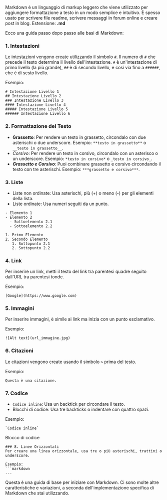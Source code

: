 Markdown è un linguaggio di markup leggero che viene utilizzato per aggiungere formattazione a testo in un modo semplice e intuitivo. È spesso usato per scrivere file readme, scrivere messaggi in forum online e creare post in blog. 
Estensione: **.md**

Ecco una guida passo dopo passo alle basi di Markdown:

### 1. Intestazioni

Le intestazioni vengono create utilizzando il simbolo `#`. Il numero di `#` che precede il testo determina il livello dell'intestazione. `#` è un'intestazione di primo livello (la più grande), `##` è di secondo livello, e così via fino a `######`, che è di sesto livello.

Esempio:
```
# Intestazione Livello 1
## Intestazione Livello 2
### Intestazione Livello 3
#### Intestazione Livello 4
##### Intestazione Livello 5
###### Intestazione Livello 6
```
### 2. Formattazione del Testo

- **Grassetto**: Per rendere un testo in grassetto, circondalo con due asterischi o due underscore. Esempio: `**testo in grassetto**` o `__testo in grassetto__`.
- _Corsivo_: Per rendere un testo in corsivo, circondalo con un asterisco o un underscore. Esempio: `*testo in corsivo*` o `_testo in corsivo_`.
- **_Grassetto e Corsivo_**: Puoi combinare grassetto e corsivo circondando il testo con tre asterischi. Esempio: `***grassetto e corsivo***`.

### 3. Liste

- Liste non ordinate: Usa asterischi, più (+) o meno (-) per gli elementi della lista.
- Liste ordinate: Usa numeri seguiti da un punto.

```
- Elemento 1
- Elemento 2
  - Sottoelemento 2.1
  - Sottoelemento 2.2

1. Primo Elemento
2. Secondo Elemento
   1. Sottopunto 2.1
   2. Sottopunto 2.2
```
### 4. Link

Per inserire un link, metti il testo del link tra parentesi quadre seguito dall'URL tra parentesi tonde.

Esempio:
```
[Google](https://www.google.com)
```
### 5. Immagini

Per inserire immagini, è simile ai link ma inizia con un punto esclamativo.

Esempio:
```
![Alt text](url_immagine.jpg)
```
### 6. Citazioni

Le citazioni vengono create usando il simbolo `>` prima del testo.

Esempio:
```
Questa è una citazione.
```
### 7. Codice

- `Codice inline`: Usa un backtick per circondare il testo.
- Blocchi di codice: Usa tre backticks o indentare con quattro spazi.

Esempio:
```
`Codice inline`
```
Blocco di codice
```
### 8. Linee Orizzontali
Per creare una linea orizzontale, usa tre o più asterischi, trattini o underscore.

Esempio:
```markdown
---

```
Questa è una guida di base per iniziare con Markdown. Ci sono molte altre caratteristiche e variazioni, a seconda dell'implementazione specifica di Markdown che stai utilizzando.